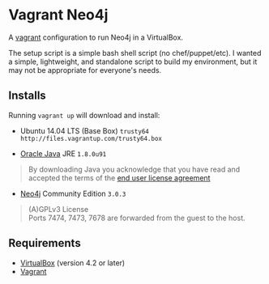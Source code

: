 # Vagrant Neo4j

A [vagrant](http://vagrantup.com) configuration to run Neo4j in a VirtualBox.

The setup script is a simple bash shell script (no chef/puppet/etc). I wanted a simple, lightweight, and standalone script to build my environment, but it may not be appropriate for everyone's needs.

## Installs

Running `vagrant up` will download and install:

* Ubuntu 14.04 LTS (Base Box) `trusty64 http://files.vagrantup.com/trusty64.box`

* [Oracle Java](http://www.java.com/) JRE `1.8.0u91`
> By downloading Java you acknowledge that you have read and accepted the terms of the [end user license agreement](http://www.oracle.com/technetwork/java/javase/terms/license/)

* [Neo4j](http://www.neo4j.org/) Community Edition `3.0.3`
> (A)GPLv3 License<br>
> Ports 7474, 7473, 7678  are forwarded from the guest to the host.

## Requirements

* [VirtualBox](https://www.virtualbox.org/) (version 4.2 or later)
* [Vagrant](http://www.vagrantup.com/)
